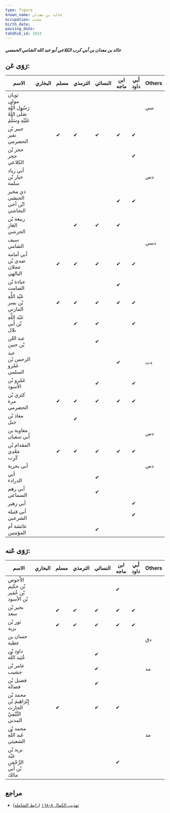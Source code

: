 ```yaml
---
type: figure
known_name: خالد بن معدان
occupation: محدث
birth_date:
passing_date:
tahdhib_id: 1653
---
```

##### خالد بن معدان بن أبي كرب الكلاعي أبو عبد الله الشامي الحمصي

## رَوَى عَن:
| الاسم                                                      | البخاري | مسلم | الترمذي | النسائي | ابن ماجه | أبي داود | Others |
| ---------------------------------------------------------- | ------- | ---- | ------- | ------- | -------- | -------- | ------ |
| ثوبان مولى رَسُول اللَّهِ صَلَّى اللَّهُ عَلَيْهِ وسَلَّمَ |         |      |         |         |          |          | سي     |
| جبير بْن نفير الحضرمي                                      |         | ✔    | ✔       | ✔       | ✔        | ✔        |        |
| حجر بْن حجر الكلاعي                                        |         |      |         |         |          | ✔        |        |
| أبي زياد خيار بْن سلمة                                     |         |      |         |         |          |          | دس     |
| ذي مخبر الحبشي ابْن أخي النجاشي                            |         |      |         |         | ✔        | ✔        |        |
| ربيعة بْن الغاز الجرشي                                     |         |      | ✔       | ✔       | ✔        |          |        |
| سيف الشامي                                                 |         |      |         |         |          |          | دسي    |
| أبي أمامة صدي بْن عجلان البالهي                            |         | ✔    | ✔       | ✔       | ✔        | ✔        |        |
| عبادة بْن الصامت                                           |         |      |         |         | ✔        |          |        |
| عَبْد اللَّهِ بْن بسر المازني                              |         | ✔    | ✔       | ✔       | ✔        | ✔        |        |
| عَبْد اللَّهِ بْن أَبي بلال                                |         |      | ✔       | ✔       |          | ✔        |        |
| عبد اللن بْن حنين                                          |         |      |         | ✔       |          |          |        |
| عبد الرحمن بْن عَمْرو السلمي                               |         |      |         |         | ✔        |          | دت     |
| عَمْرو بْن الأسود                                          |         |      |         | ✔       |          | ✔        |        |
| كثري بْن مرة الحضرمي                                       |         | ✔    | ✔       | ✔       | ✔        | ✔        |        |
| معاذ بْن جبل                                               |         |      | ✔       |         |          |          |        |
| معاوية بن أَبي سفيان                                       |         |      |         |         |          |          | دس     |
| المقدام بْن مَعْدِي كَرِب                                  |         | ✔    | ✔       | ✔       | ✔        | ✔        |        |
| أبي بحرية                                                  |         |      |         |         |          |          | دس     |
| أبي الدرادء                                                |         |      |         | ✔       |          |          |        |
| أبي رهم السماعي                                            |         |      |         | ✔       |          |          |        |
| أبي زهير                                                   |         |      |         |         |          | ✔        |        |
| أبي قتيلة الشرعبي                                          |         |      |         |         |          | ✔        |        |
| عائشة أم المؤمنين                                          |         |      |         | ✔       |          |          |        |
## رَوَى عَنه:
| الاسم                                               | البخاري | مسلم | الترمذي | النسائي | ابن ماجه | أبي داود | Others |
| --------------------------------------------------- | ------- | ---- | ------- | ------- | -------- | -------- | ------ |
| الأَحوص بْن حكيم بْن عُمَير بْن الأسود              |         |      |         |         | ✔        |          |        |
| بحير بْن سعد                                        |         | ✔    | ✔       | ✔       | ✔        | ✔        |        |
| ثور بْن يزيد                                        |         | ✔    | ✔       | ✔       | ✔        | ✔        |        |
| حسان بن عطية                                        |         |      |         |         |          |          | دق     |
| داود بْن عُبَيد اللَّه                              |         |      |         | ✔       |          |          |        |
| عامر بْن جشيب                                       |         |      |         | ✔       |          |          | مد     |
| فضيل بْن فضالة                                      |         |      |         | ✔       |          |          |        |
| محمد بْن إِبْرَاهِيمَ بْن الحارث التَّيْمِيّ المدني |         | ✔    |         | ✔       | ✔        |          |        |
| محمد بْن عَبد اللَّهِ الشعيثي                       |         |      |         |         |          |          | مد     |
| يزيد بْن عَبْد الرَّحْمَنِ بْن أَبي مالك            |         |      |         |         | ✔        |          |        |
## مراجع
- [تهذيب الكمال ٨-١٦٨](obsidian://open?vault=Tahdhib-al-Kamal&file=Figures/١٦٥٣-خالد%20بن%20معدان%20بن%20أبي%20كرب%20الكلاعي%20أبو%20عبد%20الله%20الشامي%20الحمصي) ([رابط الشاملة](https://shamela.ws/book/3722/3879))